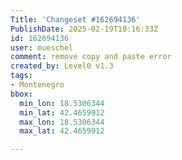 ```yaml
---
Title: 'Changeset #162694136'
PublishDate: 2025-02-19T10:16:33Z
id: 162694136
user: mueschel
comment: remove copy and paste error
created_by: Level0 v1.3
tags:
- Montenegro
bbox:
  min_lon: 18.5306344
  min_lat: 42.4659912
  max_lon: 18.5306344
  max_lat: 42.4659912

---
```

